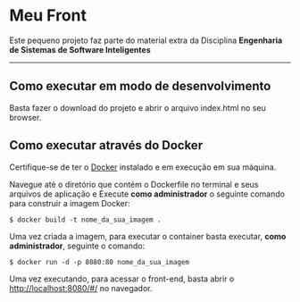# Meu Front

Este pequeno projeto faz parte do material extra da Disciplina **Engenharia de Sistemas de Software Inteligentes** 

---
## Como executar em modo de desenvolvimento

Basta fazer o download do projeto e abrir o arquivo index.html no seu browser.

## Como executar através do Docker

Certifique-se de ter o [Docker](https://docs.docker.com/engine/install/) instalado e em execução em sua máquina.

Navegue até o diretório que contém o Dockerfile no terminal e seus arquivos de aplicação e
Execute **como administrador** o seguinte comando para construir a imagem Docker:

```
$ docker build -t nome_da_sua_imagem .
```

Uma vez criada a imagem, para executar o container basta executar, **como administrador**, seguinte o comando:

```
$ docker run -d -p 8080:80 nome_da_sua_imagem
```

Uma vez executando, para acessar o front-end, basta abrir o [http://localhost:8080/#/](http://localhost:8080/#/) no navegador.
